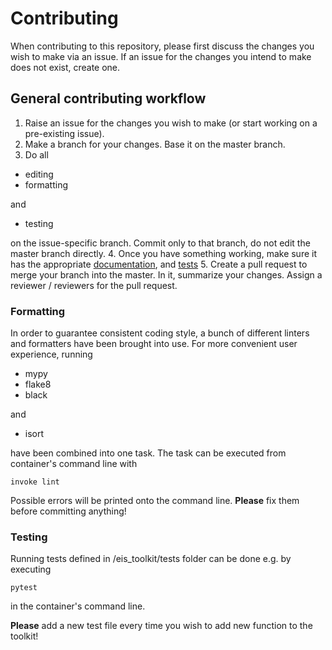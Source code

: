 # Contributing

When contributing to this repository, please first discuss the changes you wish to make via an issue.
If an issue for the changes you intend to make does not exist, create one.

## General contributing workflow

1. Raise an issue for the changes you wish to make (or start working on a pre-existing issue).
2. Make a branch for your changes. Base it on the master branch.
3. Do all
- editing
- formatting

and

- testing

on the issue-specific branch. Commit only to that branch, do not edit the master branch directly.
4. Once you have something working, make sure it has the appropriate [documentation](./instructions/generating_documentation.md), and [tests](./instructions/testing.md)
5. Create a pull request to merge your branch into the master. In it, summarize your changes.
Assign a reviewer / reviewers for the pull request.

### Formatting

In order to guarantee consistent coding style, a bunch of different linters and formatters have been brought into use.
For more convenient user experience, running
- mypy
- flake8
- black

and

- isort

have been combined into one task. The task can be executed from container's command line with

``` console
invoke lint
```

Possible errors will be printed onto the command line. **Please** fix them before committing anything!

### Testing

Running tests defined in /eis_toolkit/tests folder can be done e.g. by executing

```console
pytest
```

in the container's command line.

**Please** add a new test file every time you wish to add new function to the toolkit!
